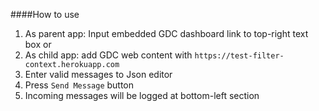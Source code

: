 ####How to use 
1. As parent app: Input embedded GDC dashboard link to top-right text box or
2. As child app: add GDC web content with `https://test-filter-context.herokuapp.com`
3. Enter valid messages to Json editor
4. Press `Send Message` button 
5. Incoming messages will be logged at bottom-left section 